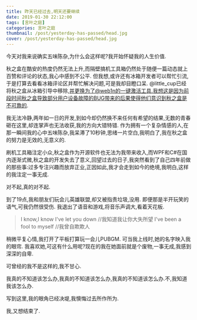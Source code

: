 ```yaml
---
title: 昨天已经过去,明天还要继续
date: 2019-01-30 22:12:00
tags: [言叶之庭]
categories: 言叶之庭
thumbnail: /post/yesterday-has-passed/head.jpg
cover: /post/yesterday-has-passed/head.jpg
---
```

今天对我来说确实五味陈杂,为什么会这样呢?我开始怀疑我的人生价值.
<!-- more -->
秋之盒在酷安的热度仍然无法上升,而隔壁搞机工具箱仍然处于随便一篇动态就上百赞和评论的状态,我心中感到不公平.
但我想,或许还有冰箱开发者可以帮忙引流,于是打算去看看冰箱评论区并帮忙解决问题,可是我却目瞪口呆.
@little_cup已经将秋之盒从冰箱引导中移除,并更换为了@web1n的一键激活工具.我想这是因为前段时间秋之盒导致部分用户设备故障的BUG带来的后果使得他们意识到秋之盒是不可靠的.

我无法冷静,两年如一日的开发,到如今却仍然换不来任何有希望的结果,无数的青春砸在这里,却连掌声也无法收获,我的方向大错特错.
作为拥有一个复杂情感的人,在那一瞬间我的心中五味陈杂,我呆滞了10秒钟,思绪一片空白,我明白了,我在秋之盒的努力是无效的,无意义的.

刷机工具箱注定小众,秋之盒作为开源软件也无法为我带来收入,而WPF和C#在国内逐渐式微,秋之盒的开发失去了意义,回望过去的日子,我突然看到了自己四年前做的那些事:过多专注兴趣而放弃正业,正因如此,我才会走到如今的绝境,我明白,这样的我注定一事无成.

对不起,真的对不起.

到了19点,我和朋友们玩会儿英雄联盟,却又被指责垃圾,没用.
即便那是半开玩笑的语气,可我仍然很受伤.
我退出了语音和游戏,将音乐声调大,看着天花板.

> I know,I know I've let you down //我知道我让你大失所望
> I've been a fool to myself //我曾自欺欺人

稍微平复心情,我打开了平板打算玩一会儿PUBGM.
可当我上线时,她的名字映入我的眼帘.
我喜欢她,可这有什么用呢?现在的我在她面前就是个废物,一事无成,我感到深深的自卑.

可曾经的我不是这样的,我不甘心.

我真的不知道该怎么办,我真的不知道该怎么办,我真的不知道该怎么办.不,我知道我该怎么办.

写到这里,我的眼角已经决堤,我懊悔过去所作所为.

我,又想结束了.